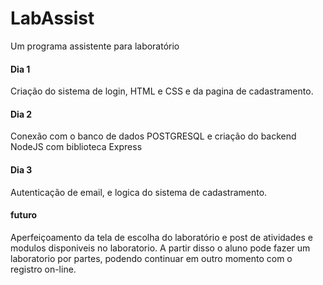 # LabAssist
Um programa assistente para laboratório

#### Dia 1
Criação do sistema de login, HTML e CSS e da pagina de cadastramento.
#### Dia 2
Conexão com o banco de dados POSTGRESQL e criação do backend NodeJS com biblioteca Express
#### Dia 3
Autenticação de email, e logica do sistema de cadastramento.

#### futuro
 Aperfeiçoamento da tela de escolha do laboratório e post de atividades e modulos disponiveis no laboratorio.
 A partir disso o aluno pode fazer um laboratorio por partes, podendo continuar em outro momento com o registro on-line. 